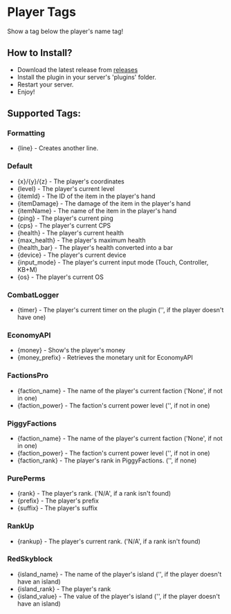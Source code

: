 # Player Tags

Show a tag below the player's name tag!

## How to Install?

* Download the latest release from [releases](https://github.com/sylvrs/PlayerTags/releases)
* Install the plugin in your server's 'plugins' folder.
* Restart your server.
* Enjoy!

## Supported Tags:

### Formatting

* {line} - Creates another line.

### Default

* {x}/{y}/{z} - The player's coordinates
* {level} - The player's current level
* {itemId} - The ID of the item in the player's hand
* {itemDamage} - The damage of the item in the player's hand
* {itemName} - The name of the item in the player's hand
* {ping} - The player's current ping
* {cps} - The player's current CPS
* {health} - The player's current health
* {max_health} - The player's maximum health
* {health_bar} - The player's health converted into a bar
* {device} - The player's current device
* {input_mode} - The player's current input mode (Touch, Controller, KB+M)
* {os} - The player's current OS

### CombatLogger

* {timer} - The player's current timer on the plugin ('', if the player doesn't have one)

### EconomyAPI

* {money} - Show's the player's money
* {money_prefix} - Retrieves the monetary unit for EconomyAPI

### FactionsPro

* {faction_name} - The name of the player's current faction ('None', if not in one)
* {faction_power} - The faction's current power level ('', if not in one)

### PiggyFactions

* {faction_name} - The name of the player's current faction ('None', if not in one)
* {faction_power} - The faction's current power level ('', if not in one)
* {faction_rank} - The player's rank in PiggyFactions. ('', if none)

### PurePerms

* {rank} - The player's rank. ('N/A', if a rank isn't found)
* {prefix} - The player's prefix
* {suffix} - The player's suffix

### RankUp

* {rankup} - The player's current rank. ('N/A', if a rank isn't found)

### RedSkyblock

* {island_name} - The name of the player's island ('', if the player doesn't have an island)
* {island_rank} - The player's rank
* {island_value} - The value of the player's island ('', if the player doesn't have an island)
